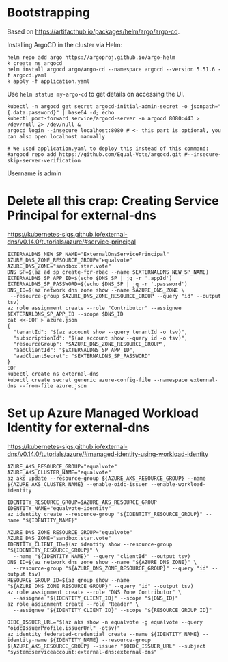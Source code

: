 # Bootstrapping

Based on https://artifacthub.io/packages/helm/argo/argo-cd.

Installing ArgoCD in the cluster via Helm:

```
helm repo add argo https://argoproj.github.io/argo-helm
k create ns argocd
helm install argocd argo/argo-cd --namespace argocd --version 5.51.6 -f argocd.yaml 
k apply -f application.yaml
```

Use `helm status my-argo-cd` to get details on accessing the UI.

```
kubectl -n argocd get secret argocd-initial-admin-secret -o jsonpath="{.data.password}" | base64 -d; echo
kubectl port-forward service/argocd-server -n argocd 8080:443 > /dev/null 2> /dev/null &
argocd login --insecure localhost:8080 # <- this part is optional, you can also open localhost manually

# We used application.yaml to deploy this instead of this command:
#argocd repo add https://github.com/Equal-Vote/argocd.git #--insecure-skip-server-verification
```

Username is admin

# Delete all this crap: Creating Service Principal for external-dns

https://kubernetes-sigs.github.io/external-dns/v0.14.0/tutorials/azure/#service-principal

```
EXTERNALDNS_NEW_SP_NAME="ExternalDnsServicePrincipal"
AZURE_DNS_ZONE_RESOURCE_GROUP="equalvote"
AZURE_DNS_ZONE="sandbox.star.vote"
DNS_SP=$(az ad sp create-for-rbac --name $EXTERNALDNS_NEW_SP_NAME)
EXTERNALDNS_SP_APP_ID=$(echo $DNS_SP | jq -r '.appId')
EXTERNALDNS_SP_PASSWORD=$(echo $DNS_SP | jq -r '.password')
DNS_ID=$(az network dns zone show --name $AZURE_DNS_ZONE \
 --resource-group $AZURE_DNS_ZONE_RESOURCE_GROUP --query "id" --output tsv)
az role assignment create --role "Contributor" --assignee $EXTERNALDNS_SP_APP_ID --scope $DNS_ID
cat <<-EOF > azure.json
{
  "tenantId": "$(az account show --query tenantId -o tsv)",
  "subscriptionId": "$(az account show --query id -o tsv)",
  "resourceGroup": "$AZURE_DNS_ZONE_RESOURCE_GROUP",
  "aadClientId": "$EXTERNALDNS_SP_APP_ID",
  "aadClientSecret": "$EXTERNALDNS_SP_PASSWORD"
}
EOF
kubectl create ns external-dns
kubectl create secret generic azure-config-file --namespace external-dns --from-file azure.json
```

# Set up Azure Managed Workload Identity for external-dns

https://kubernetes-sigs.github.io/external-dns/v0.14.0/tutorials/azure/#managed-identity-using-workload-identity

```
AZURE_AKS_RESOURCE_GROUP="equalvote"
AZURE_AKS_CLUSTER_NAME="equalvote"
az aks update --resource-group ${AZURE_AKS_RESOURCE_GROUP} --name ${AZURE_AKS_CLUSTER_NAME} --enable-oidc-issuer --enable-workload-identity

IDENTITY_RESOURCE_GROUP=$AZURE_AKS_RESOURCE_GROUP
IDENTITY_NAME="equalvote-identity"
az identity create --resource-group "${IDENTITY_RESOURCE_GROUP}" --name "${IDENTITY_NAME}"

AZURE_DNS_ZONE_RESOURCE_GROUP="equalvote"
AZURE_DNS_ZONE="sandbox.star.vote"
IDENTITY_CLIENT_ID=$(az identity show --resource-group "${IDENTITY_RESOURCE_GROUP}" \
  --name "${IDENTITY_NAME}" --query "clientId" --output tsv)
DNS_ID=$(az network dns zone show --name "${AZURE_DNS_ZONE}" \
  --resource-group "${AZURE_DNS_ZONE_RESOURCE_GROUP}" --query "id" --output tsv)
RESOURCE_GROUP_ID=$(az group show --name "${AZURE_DNS_ZONE_RESOURCE_GROUP}" --query "id" --output tsv)
az role assignment create --role "DNS Zone Contributor" \
  --assignee "${IDENTITY_CLIENT_ID}" --scope "${DNS_ID}"
az role assignment create --role "Reader" \
  --assignee "${IDENTITY_CLIENT_ID}" --scope "${RESOURCE_GROUP_ID}"

OIDC_ISSUER_URL="$(az aks show -n equalvote -g equalvote --query "oidcIssuerProfile.issuerUrl" -otsv)"
az identity federated-credential create --name ${IDENTITY_NAME} --identity-name ${IDENTITY_NAME} --resource-group ${AZURE_AKS_RESOURCE_GROUP} --issuer "$OIDC_ISSUER_URL" --subject "system:serviceaccount:external-dns:external-dns"
```

